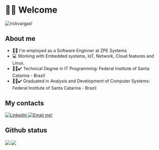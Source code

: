 # 👨‍💻 Welcome
<img src="https://komarev.com/ghpvc/?username=rickvargas&label=Visualizações&color=blue&style=plastic" alt="rickvargas!" />

## About me
 - 👨‍💻 I'm employed as a Software Enginner at ZPE Systems
 - 💻 Working with Embedded systems, IoT, Network, Cloud features and Linux.
 - 👨‍🎓✔️ Technical Degree in IT Programming: Federal Institute of Santa Catarina - Brazil
 - 👨‍🎓✔️ Graduated in Analysis and Development of Computer Systems: Federal Institute of Santa Catarina - Brazil
 
 ## My contacts

<a align="center" href="https://www.linkedin.com/in/ricardo-silva-vargas-a3b1a113a/">
  <img alt="Linkedin" src="https://img.shields.io/badge/linkedin-%230077B5.svg?&style=for-the-badge&logo=linkedin&logoColor=black" />
</a>
<a align="center" href="mailto:riikivargas@gmail.com?subject=Olá%Ricardo,%20do%20Github">
  <img alt="Email me!" src="https://img.shields.io/badge/gmail-%23D14836.svg?&style=for-the-badge&logo=gmail&logoColor=black" />
</a>

## Github status

<a href="https://github.com/GBobello">
  <img align="center" src="https://github-readme-stats.vercel.app/api?username=rickvargas&&show_icons=true&hide_title=true&title_color=DBCBA7&icon_color=DBCBA7&text_color=daf7dc&bg_color=DEG,282854,4B2C4D" />
</a>
<a href="https://github.com/GBobello?tab=repositories">
  <img align="center" src="https://github-readme-stats.vercel.app/api/top-langs/?username=rickvargas&hide_title=true&hide_border=true&text_color=daf7dc&bg_color=DEG,4B2C4D,592E34&theme=graywhite&hide_langs_below=0" />
</a>




